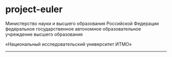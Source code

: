 # project-euler
Министерство науки и высшего образования Российской Федерации федеральное государственное автономное образовательное учреждение высшего образования

«Национальный исследовательский университет ИТМО»

---
